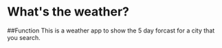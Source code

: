 # What's the weather?

##Function
This is a weather app to show the 5 day forcast for a city that you search. 
